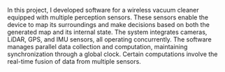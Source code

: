 In this project, I developed software for a wireless vacuum cleaner equipped with multiple perception sensors. 
These sensors enable the device to map its surroundings and make decisions based on both the generated map and its internal state. 
The system integrates cameras, LiDAR, GPS, and IMU sensors, all operating concurrently. 
The software manages parallel data collection and computation, maintaining synchronization through a global clock. Certain computations involve the real-time fusion of data from multiple sensors.

